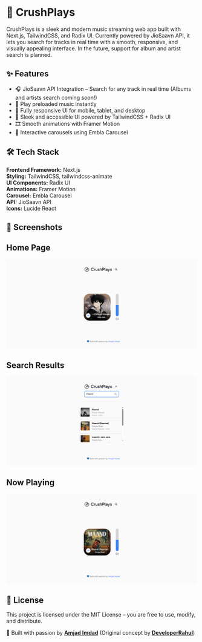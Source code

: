 # 🎵 CrushPlays

CrushPlays is a sleek and modern music streaming web app built with Next.js, TailwindCSS, and Radix UI.
Currently powered by JioSaavn API, it lets you search for tracks in real time with a smooth, responsive, and visually appealing interface.
In the future, support for album and artist search is planned.

## ✨ Features

- 🎧 JioSaavn API Integration – Search for any track in real time (Albums and artists search coming soon!)
- 📀 Play preloaded music instantly
- 📱 Fully responsive UI for mobile, tablet, and desktop
- 🎨 Sleek and accessible UI powered by TailwindCSS + Radix UI
- 🎞️ Smooth animations with Framer Motion
- 🎡 Interactive carousels using Embla Carousel

## 🛠️ Tech Stack

**Frontend Framework:** Next.js  
**Styling:** TailwindCSS, tailwindcss-animate  
**UI Components:** Radix UI  
**Animations:** Framer Motion  
**Carousel:** Embla Carousel  
**API:** JioSaavn API  
**Icons:** Lucide React

## 📸 Screenshots

## **Home Page**

![Home](./screenshots/home.png)

## **Search Results**

![Search](./screenshots/searchresults.png)

## **Now Playing**

![Now Playing](./screenshots/nowplaying.png)

## 📜 License

This project is licensed under the MIT License – you are free to use, modify, and distribute.

💙 Built with passion by **[Amjad Imdad](https://linkedin.com/in/amjadimdad)** (Original concept by **[DeveloperRahul](https://github.com/developerrahulofficial)**)

